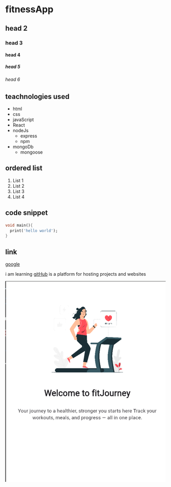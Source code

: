 # fitnessApp
## head 2
### head 3
#### head 4
##### head 5
###### head 6
## teachnologies used
- html
- css
- javaScript
- React
- nodeJs
    - express
    - npm
- mongoDb
    - mongoose


## ordered list
1. List 1
2. List 2
3. List 3
4. List 4

## code snippet
``` dart
void main(){
  print('hello world');
}
```

## link
[google](http://www.google.com)

i am learning [gitHub](https://github.com/dashboard) is a platform for hosting projects and websites

![ss1](./ss1.png)